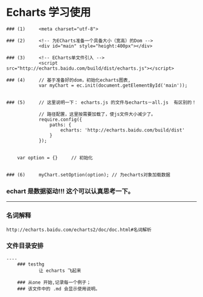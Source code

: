 # Echarts 学习使用


	### (1)		<meta charset="utf-8">

	### (2)    	<!-- 为ECharts准备一个具备大小（宽高）的Dom -->
 			   	<div id="main" style="height:400px"></div>

 	### (3)     <!-- ECharts单文件引入 -->
    			<script src="http://echarts.baidu.com/build/dist/echarts.js"></script>

    ### (4)		// 基于准备好的dom，初始化echarts图表,
                var myChart = ec.init(document.getElementById('main')); 


    ### (5)    	// 这里说明一下： echarts.js 的文件与echarts－all.js  有区别的！
		    	
		    	// 路径配置，这里按需要加载了，使js文件大小减少了。
		        require.config({
		            paths: {
		                echarts: 'http://echarts.baidu.com/build/dist'
		            }
		        });
        

    	var option = {}		// 初始化


    ### (6)		myChart.setOption(option); // 为echarts对象加载数据 



   ### echart 是数据驱动!!! 这个可以认真思考一下。
   ---- 
   ### 名词解释
   	http://echarts.baidu.com/echarts2/doc/doc.html#名词解析



   ### 文件目录安排
   	----
   		### testhg
   				让 echarts 飞起来

   		### 从one 开始,记录每一个例子；
   		### 该文件中的 .md 会显示使用说明。
   		



































